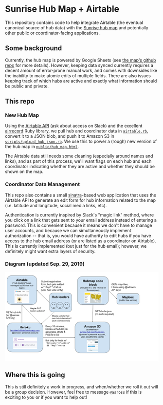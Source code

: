 # Sunrise Hub Map + Airtable

This repository contains code to help integrate Airtable (the eventual canonical source of hub data) with the [Sunrise hub map](https://www.sunrisemovement.org/hubs) and potentially other public or coordinator-facing applications.

## Some background

Currently, the hub map is powered by Google Sheets (see [the map's github repo](https://github.com/sunrisemovement/sunrise-movement-hub-map) for more details). However, keeping data synced currently requires a decent amount of error-prone manual work, and comes with downsides like the inability to make atomic edits of multiple fields. There are also issues keeping track of which hubs are active and exactly what information should be public and private.

## This repo

### New Hub Map

Using the [Airtable API](https://airtable.com/apptig05QGFvV5GVd/api/docs) (ask about access on Slack) and the excellent [airrecord](https://github.com/sirupsen/airrecord) Ruby library, we pull hub and coordinator data in [`airtable.rb`](./airtable.rb), convert it to a JSON blob, and push it to Amazon S3 in [`scripts/upload_hub_json.rb`](./scripts/upload_hub_json.rb). We use this to power a (rough) new version of the hub map in [`public/hub_map.html`](./public/hub_map.html).

The Airtable data still needs some cleaning (especially around names and links), and as part of this process, we'll want flags on each hub and each coordinator indicating whether they are active and whether they should be shown on the map.

### Coordinator Data Management

This repo also contains a small [sinatra](http://sinatrarb.com/)-based web application that uses the Airtable API to generate an edit form for hub information related to the map (i.e. latitude and longitude, social media links, etc).

Authentication is currently inspired by Slack's "magic link" method, where you click on a link that gets sent to your email address instead of entering a password. This is convenient because it means we don't have to manage user accounts, and because we can simultaneously implement authorization -- that is, you would have authority to edit hubs if you have access to the hub email address (or are listed as a coordinator on Airtable). This is currently implemented (but just for the hub email); however, we definitely might want extra layers of security.

### Diagram (updated Sep. 29, 2019)

![diagram](./infra-diagram.png)

## Where this is going

This is still definitely a work in progress, and when/whether we roll it out will be a group decision. However, feel free to message `@asross` if this is exciting to you or if you want to help out!
